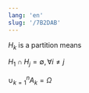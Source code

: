 ```yaml
---
lang: 'en'
slug: '/7B2DAB'
---
```


${H_k}$ is a partition means

$H_1 \cap H_j = \emptyset, \forall i \neq j$

$\cup_{k=1}^{n} A_k = \Omega$
